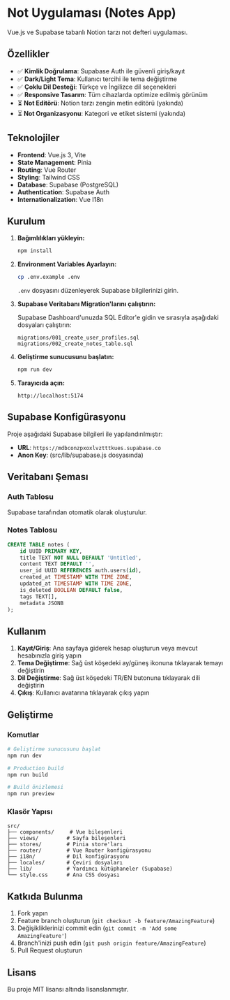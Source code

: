# Not Uygulaması (Notes App)

Vue.js ve Supabase tabanlı Notion tarzı not defteri uygulaması.

## Özellikler

- ✅ **Kimlik Doğrulama**: Supabase Auth ile güvenli giriş/kayıt
- ✅ **Dark/Light Tema**: Kullanıcı tercihi ile tema değiştirme
- ✅ **Çoklu Dil Desteği**: Türkçe ve İngilizce dil seçenekleri
- ✅ **Responsive Tasarım**: Tüm cihazlarda optimize edilmiş görünüm
- ⏳ **Not Editörü**: Notion tarzı zengin metin editörü (yakında)
- ⏳ **Not Organizasyonu**: Kategori ve etiket sistemi (yakında)

## Teknolojiler

- **Frontend**: Vue.js 3, Vite
- **State Management**: Pinia
- **Routing**: Vue Router
- **Styling**: Tailwind CSS
- **Database**: Supabase (PostgreSQL)
- **Authentication**: Supabase Auth
- **Internationalization**: Vue I18n

## Kurulum

1. **Bağımlılıkları yükleyin:**
   ```bash
   npm install
   ```

2. **Environment Variables Ayarlayın:**
   ```bash
   cp .env.example .env
   ```
   `.env` dosyasını düzenleyerek Supabase bilgilerinizi girin.

3. **Supabase Veritabanı Migration'larını çalıştırın:**
   
   Supabase Dashboard'unuzda SQL Editor'e gidin ve sırasıyla aşağıdaki dosyaları çalıştırın:
   ```
   migrations/001_create_user_profiles.sql
   migrations/002_create_notes_table.sql
   ```

4. **Geliştirme sunucusunu başlatın:**
   ```bash
   npm run dev
   ```

5. **Tarayıcıda açın:**
   ```
   http://localhost:5174
   ```

## Supabase Konfigürasyonu

Proje aşağıdaki Supabase bilgileri ile yapılandırılmıştır:

- **URL**: `https://mdbconzpxoxlvztttkues.supabase.co`
- **Anon Key**: (src/lib/supabase.js dosyasında)

## Veritabanı Şeması

### Auth Tablosu
Supabase tarafından otomatik olarak oluşturulur.

### Notes Tablosu
```sql
CREATE TABLE notes (
    id UUID PRIMARY KEY,
    title TEXT NOT NULL DEFAULT 'Untitled',
    content TEXT DEFAULT '',
    user_id UUID REFERENCES auth.users(id),
    created_at TIMESTAMP WITH TIME ZONE,
    updated_at TIMESTAMP WITH TIME ZONE,
    is_deleted BOOLEAN DEFAULT false,
    tags TEXT[],
    metadata JSONB
);
```

## Kullanım

1. **Kayıt/Giriş**: Ana sayfaya giderek hesap oluşturun veya mevcut hesabınızla giriş yapın
2. **Tema Değiştirme**: Sağ üst köşedeki ay/güneş ikonuna tıklayarak temayı değiştirin
3. **Dil Değiştirme**: Sağ üst köşedeki TR/EN butonuna tıklayarak dili değiştirin
4. **Çıkış**: Kullanıcı avatarına tıklayarak çıkış yapın

## Geliştirme

### Komutlar

```bash
# Geliştirme sunucusunu başlat
npm run dev

# Production build
npm run build

# Build önizlemesi
npm run preview
```

### Klasör Yapısı

```
src/
├── components/     # Vue bileşenleri
├── views/         # Sayfa bileşenleri
├── stores/        # Pinia store'ları
├── router/        # Vue Router konfigürasyonu
├── i18n/          # Dil konfigürasyonu
├── locales/       # Çeviri dosyaları
├── lib/           # Yardımcı kütüphaneler (Supabase)
└── style.css      # Ana CSS dosyası
```

## Katkıda Bulunma

1. Fork yapın
2. Feature branch oluşturun (`git checkout -b feature/AmazingFeature`)
3. Değişikliklerinizi commit edin (`git commit -m 'Add some AmazingFeature'`)
4. Branch'inizi push edin (`git push origin feature/AmazingFeature`)
5. Pull Request oluşturun

## Lisans

Bu proje MIT lisansı altında lisanslanmıştır.
#
